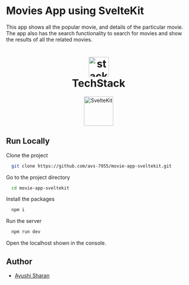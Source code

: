 # Movies App using SvelteKit

This app shows all the popular movie, and details of the particular movie. The app also has the search functionality to search for movies and show the results of all the related movies.
<br>

<h1 align="center">
  <img src="https://ik.imagekit.io/pq7opoglh/GitHub_ReadMe/stack_GjMfbKvDP.svg?ik-sdk-version=javascript-1.4.3&updatedAt=1655143763495" width="55" alt="stacklogo-python" />
 <br>
 TechStack</h1>

<div align="center">
<img src="https://raw.githubusercontent.com/gilbarbara/logos/master/logos/svelte-kit.svg" alt="SvelteKit" width="80" height="80"/>
</div>

## Run Locally

Clone the project

```bash
  git clone https://github.com/avs-7955/movie-app-sveltekit.git
```

Go to the project directory

```bash
  cd movie-app-sveltekit
```

Install the packages

```bash
  npm i
```

Run the server

```bash
  npm run dev
```

Open the localhost shown in the console.

## Author

-   [Ayushi Sharan](https://github.com/avs-7955)
